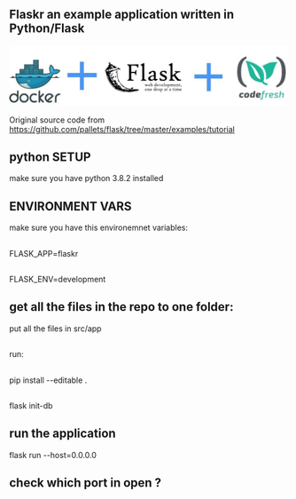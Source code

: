 ## Flaskr an example application written in Python/Flask

![Flask plus Codefresh](docker-flask-codefresh.jpg)

Original source code from https://github.com/pallets/flask/tree/master/examples/tutorial

## python SETUP

make sure you have python 3.8.2 installed
## ENVIRONMENT VARS
make sure you have this environemnet variables:
##
 FLASK_APP=flaskr
 ##
 FLASK_ENV=development
 
## get all the files in the repo to one folder:

put all the files in src/app
##
run: 
  ##
  pip install --editable .
  ##
  flask init-db
## run the application
flask run --host=0.0.0.0


## check which port in open ?



